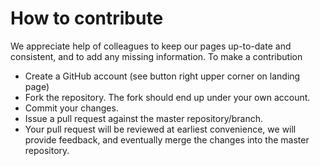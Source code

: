 # How to contribute

We appreciate help of colleagues to keep our pages up-to-date and consistent, and to add any missing information. To make a contribution

- Create a GitHub account (see button right upper corner on landing page)
- Fork the repository. The fork should end up under your own account.
- Commit your changes.
- Issue a pull request against the master repository/branch.
- Your pull request will be reviewed at earliest convenience, we will provide feedback, and eventually merge the changes into the master repository.



